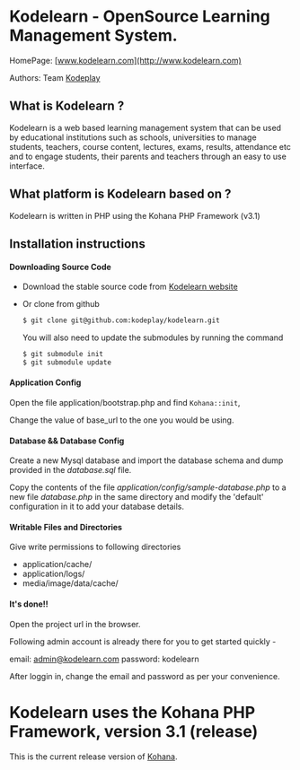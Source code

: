 # Kodelearn - OpenSource Learning Management System. 

HomePage: [www.kodelearn.com](http://www.kodelearn.com)

Authors: Team [Kodeplay](http://www.kodeplay.com)

## What is Kodelearn ?
Kodelearn is a web based learning management system that can be used by 
educational institutions such as schools, universities to manage students, 
teachers, course content, lectures, exams, results, attendance etc and to 
engage students, their parents and teachers through an easy to use interface.

## What platform is Kodelearn based on ?

Kodelearn is written in PHP using the Kohana PHP Framework (v3.1)

## Installation instructions

#### Downloading Source Code
  * Download the stable source code from [Kodelearn website](http://kodelearn.com/download)
  
  * Or clone from github
    
    ```bash 
    $ git clone git@github.com:kodeplay/kodelearn.git
    ```
    
    You will also need to update the submodules by running the command
  
    ```bash
    $ git submodule init
    $ git submodule update
    ```
    
#### Application Config

Open the file application/bootstrap.php and find `Kohana::init`,
  
Change the value of base_url to the one you would be using.
  
#### Database && Database Config

Create a new Mysql database and import the database schema and dump provided in the _database.sql_ file.

Copy the contents of the file _application/config/sample-database.php_ to a new file _database.php_
in the same directory and modify the 'default' configuration in it to add your database details.
  
#### Writable Files and Directories
 
  Give write permissions to following directories
  
  - application/cache/
  - application/logs/
  - media/image/data/cache/
  
#### It's done!!

Open the project url in the browser. 

Following admin account is already there for you to get started quickly -

email: admin@kodelearn.com
password: kodelearn

After loggin in, change the email and password as per your convenience.

# Kodelearn uses the Kohana PHP Framework, version 3.1 (release)

This is the current release version of [Kohana](http://kohanaframework.org/).
